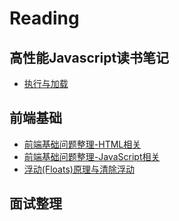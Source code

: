 # Reading

## 高性能Javascript读书笔记
* [执行与加载](https://github.com/Rcong/Reading/blob/master/%E9%AB%98%E6%80%A7%E8%83%BDJavaScript/%E9%AB%98%E6%80%A7%E8%83%BDJavaScript%E5%AD%A6%E4%B9%A0%E7%AC%94%E8%AE%B0-%E6%89%A7%E8%A1%8C%E4%B8%8E%E5%8A%A0%E8%BD%BD.md)

## 前端基础
* [前端基础问题整理-HTML相关](https://github.com/Rcong/Reading/blob/master/%E5%89%8D%E7%AB%AF%E5%9F%BA%E7%A1%80/%E5%89%8D%E7%AB%AF%E5%9F%BA%E7%A1%80%E9%97%AE%E9%A2%98%E6%95%B4%E7%90%86-HTML%E7%9B%B8%E5%85%B3.md)
* [前端基础问题整理-JavaScript相关](https://github.com/Rcong/Reading/blob/master/%E5%89%8D%E7%AB%AF%E5%9F%BA%E7%A1%80/%E5%89%8D%E7%AB%AF%E5%9F%BA%E7%A1%80%E9%97%AE%E9%A2%98%E6%95%B4%E7%90%86-JavaScript%E7%9B%B8%E5%85%B3.md)
* [浮动(Floats)原理与清除浮动](https://github.com/Rcong/Reading/blob/master/%E5%89%8D%E7%AB%AF%E5%9F%BA%E7%A1%80/%E6%B5%AE%E5%8A%A8%E5%8E%9F%E7%90%86%E5%8F%8A%E8%A7%84%E5%88%99/%E6%B5%AE%E5%8A%A8(Floats)%E5%8E%9F%E7%90%86%E4%B8%8E%E6%B8%85%E9%99%A4%E6%B5%AE%E5%8A%A8.md)

## 面试整理
